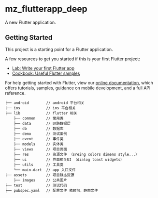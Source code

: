 # mz_flutterapp_deep

A new Flutter application.

## Getting Started

This project is a starting point for a Flutter application.

A few resources to get you started if this is your first Flutter project:

- [Lab: Write your first Flutter app](https://flutter.io/docs/get-started/codelab)
- [Cookbook: Useful Flutter samples](https://flutter.io/docs/cookbook)

For help getting started with Flutter, view our 
[online documentation](https://flutter.io/docs), which offers tutorials, 
samples, guidance on mobile development, and a full API reference.
```
├── android        // android 平台相关
├── ios            // ios 平台相关
├── lib            // flutter 相关
    ├── common     // 常用类
    ├── data       // 网路数据层
    ├── db         // 数据库
    ├── demo       // 测试案例
    ├── event      // 事件类
    ├── models     // 实体类
    ├── views      // 项目页面
    ├── res        // 资源文件 （sreing colors dimens style...）
    ├── ui         // 界面相关UI （dialog toast widgets）
    ├── utils      // 工具类
    └── main.dart  // app 入口文件
├── assets         // 项目静态资源
    ├── images     // 公共图片
├── test           // 测试代码
├── pubspec.yaml   // 配置文件 依赖包，静态文件
```